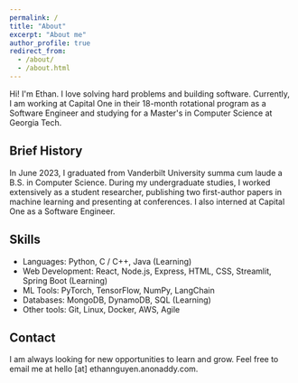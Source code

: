 ```yaml
---
permalink: /
title: "About"
excerpt: "About me"
author_profile: true
redirect_from: 
  - /about/
  - /about.html
---
```


Hi! I'm Ethan. I love solving hard problems and building software. Currently, I am working at Capital One in their 18-month rotational program as a Software Engineer and studying for a Master's in Computer Science at Georgia Tech. 

## Brief History
In June 2023, I graduated from Vanderbilt University summa cum laude a B.S. in Computer Science. During my undergraduate studies, I worked extensively as a student researcher, publishing two first-author papers in machine learning and presenting at conferences. I also interned at Capital One as a Software Engineer. 

## Skills
* Languages: Python, C / C++, Java (Learning)
* Web Development: React, Node.js, Express, HTML, CSS, Streamlit, Spring Boot (Learning)
* ML Tools: PyTorch, TensorFlow, NumPy, LangChain
* Databases: MongoDB, DynamoDB, SQL (Learning)
* Other tools: Git, Linux, Docker, AWS, Agile

## Contact
I am always looking for new opportunities to learn and grow. Feel free to email me at hello [at] ethannguyen.anonaddy.com.